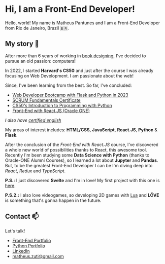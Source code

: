 
# Hi, I am a Front-End Developer!

Hello, world! My name is Matheus Pantunes and I am a Front-End Developer from Rio de Janeiro, Brazil 🇧🇷. 
## My story  💬
After more than 6 years of working in [book designing](https://agenciadama.com.br/), I've decided to pursue an old passion: computers! 

In 2022, I started **Harvard's CS50** and just after the course I was already focusing on Web Development. I am passionate about the web!

Since, I've been learning from the best. So far, I've concluded:

*  [Web Developer Bootcamp with Flask and Python in 2023](https://www.udemy.com/certificate/UC-1512d5cf-228f-43f0-8f21-156731f0783c/) 
*  [SCRUM Fundamentals Certificate](https://www.scrumstudy.com/certification/verify?type=SFC&number=960552)
*  [CS50's Introduction to Programming with Python](https://certificates.cs50.io/98184f7d-7b54-4ffd-9e9d-c90699d39cb6.pdf)
*  [Front-End with React.JS (Oracle ONE)](https://cursos.alura.com.br/degree/certificate/1d24c6d8-4e3a-4be4-8c59-2b1915dbe27d)
  
*I   also have  [certified english](https://www.efset.org/cert/QQKJU7)* 

My areas of interest includes: **HTML/CSS**, **JavaScript**, **React.JS**, **Python** & **Flask**. 

After the conclusion of the *Front-End with React.JS* course, I've discovered a whole new world of possibilities thanks to React, this awesome tool.
Recently I'm been studying some **Data Science with Python** (thanks to Oracle-ONE Alumni Courses), so I learned a lot about **Jupyter** and **Pandas**.
But, to be the greatest Front-End Developer I can be I'm diving deep into *React*, *Redux* and *TypeScript*.

**P.S.:** I just discovered **Svelte** and I'm in love! My first project with this one is [here](https://github.com/AmigoDaLua/grau). 

**P.S.2.:** I also love videogames, so developing 2D games with [Lua](https://www.lua.org/) and **LÖVE** is something that's gonna happen in the future.

## Contact 📫
Let's talk!
* [Front-End Portfolio](https://amigodalua.github.io/portfolio-front/)
* [Python Portfolio](https://portfolio-ms95.onrender.com/)
* [LinkedIn](https://www.linkedin.com/in/matheus-pereira-antunes-5237ba260/)
* matheus.zuti@gmail.com



